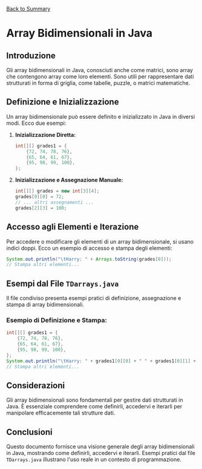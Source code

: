 
[Back to Summary](../Summary.md)

# Array Bidimensionali in Java

## Introduzione
Gli array bidimensionali in Java, conosciuti anche come matrici, sono array che contengono array come loro elementi. Sono utili per rappresentare dati strutturati in forma di griglia, come tabelle, puzzle, o matrici matematiche.

## Definizione e Inizializzazione
Un array bidimensionale può essere definito e inizializzato in Java in diversi modi. Ecco due esempi:

1. **Inizializzazione Diretta:**
   ```java
   int[][] grades1 = {
       {72, 74, 78, 76},
       {65, 64, 61, 67},
       {95, 98, 99, 100},
   };
   ```

2. **Inizializzazione e Assegnazione Manuale:**
   ```java
   int[][] grades = new int[3][4];
   grades[0][0] = 72;
   // ... altri assegnamenti ...
   grades[2][3] = 100;
   ```

## Accesso agli Elementi e Iterazione
Per accedere o modificare gli elementi di un array bidimensionale, si usano indici doppi. Ecco un esempio di accesso e stampa degli elementi:

```java
System.out.println("\tHarry: " + Arrays.toString(grades[0]));
// Stampa altri elementi...
```

## Esempi dal File `TDarrays.java`
Il file condiviso presenta esempi pratici di definizione, assegnazione e stampa di array bidimensionali.

### Esempio di Definizione e Stampa:
```java
int[][] grades1 = {
    {72, 74, 78, 76},
    {65, 64, 61, 67},
    {95, 98, 99, 100},
};
System.out.println("\tHarry: " + grades1[0][0] + " " + grades1[0][1] + " " + grades1[0][2] + " " + grades1[0][3]);
// Stampa altri elementi...
```

## Considerazioni
Gli array bidimensionali sono fondamentali per gestire dati strutturati in Java. È essenziale comprendere come definirli, accedervi e iterarli per manipolare efficacemente tali strutture dati.

## Conclusioni
Questo documento fornisce una visione generale degli array bidimensionali in Java, mostrando come definirli, accedervi e iterarli. Esempi pratici dal file `TDarrays.java` illustrano l'uso reale in un contesto di programmazione.
